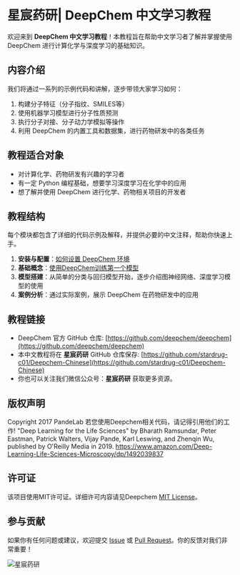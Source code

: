 # 星宸药研| DeepChem 中文学习教程

欢迎来到 **DeepChem 中文学习教程**！本教程旨在帮助中文学习者了解并掌握使用 DeepChem 进行计算化学与深度学习的基础知识。

## 内容介绍

我们将通过一系列的示例代码和讲解，逐步带领大家学习如何：
1. 构建分子特征（分子指纹、SMILES等）
2. 使用机器学习模型进行分子性质预测
3. 执行分子对接、分子动力学模拟等操作
4. 利用 DeepChem 的内置工具和数据集，进行药物研发中的各类任务

## 教程适合对象

- 对计算化学、药物研发有兴趣的学习者
- 有一定 Python 编程基础，想要学习深度学习在化学中的应用
- 想了解并使用 DeepChem 进行化学、药物相关项目的开发者

## 教程结构

每个模块都包含了详细的代码示例及解释，并提供必要的中文注释，帮助你快速上手。

1. **安装与配置**：[如何设置 DeepChem 环境](https://mp.weixin.qq.com/s/dDyKw7LFTtFKJyyHt54xmw)
2. **基础概念**：[使用DeepChem训练第一个模型]()
3. **模型搭建**：从简单的分类与回归模型开始，逐步介绍图神经网络、深度学习模型的使用
4. **案例分析**：通过实际案例，展示 DeepChem 在药物研发中的应用

## 教程链接

- DeepChem 官方 GitHub 仓库: [https://github.com/deepchem/deepchem](https://github.com/deepchem/deepchem)
- 本中文教程将在 **星宸药研** GitHub 仓库保存: [https://github.com/stardrug-c01/Deepchem-Chinese](https://github.com/stardrug-c01/Deepchem-Chinese)
- 你也可以关注我们微信公众号：**星宸药研** 获取更多资源。

## 版权声明
Copyright 2017 PandeLab
若您使用Deepchem相关代码，请记得引用他们的工作!
"Deep Learning for the Life Sciences" by Bharath Ramsundar, Peter Eastman, Patrick Walters, Vijay Pande, Karl Leswing, and Zhenqin Wu, published by O'Reilly Media in 2019.
https://www.amazon.com/Deep-Learning-Life-Sciences-Microscopy/dp/1492039837
## 许可证
该项目使用MIT许可证。详细许可内容请见Deepchem [MIT License](https://github.com/deepchem/deepchem/blob/master/LICENSE)。




## 参与贡献

如果你有任何问题或建议，欢迎提交 [Issue](https://github.com/stardrug-c01/Deepchem-Chinese/issues) 或 [Pull Request](https://github.com/stardrug-c01/Deepchem-Chinese/pulls)。你的反馈对我们非常重要！

![星宸药研](./星宸药研.png)

